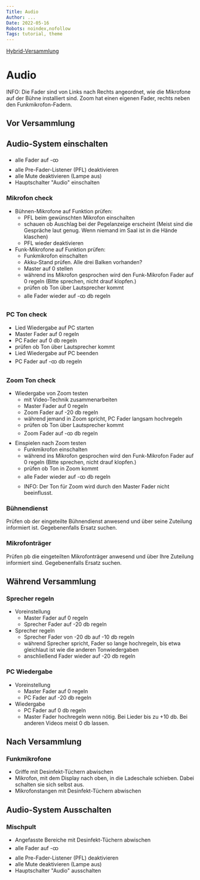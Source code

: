 ```yaml
---
Title: Audio
Author: ...
Date: 2022-05-16
Robots: noindex,nofollow
Tags: tutorial, theme
---
```


[Hybrid-Versammlung](../)

# Audio

INFO: Die Fader sind von Links nach Rechts angeordnet, wie die Mikrofone auf der Bühne installiert sind. Zoom hat einen eigenen Fader, rechts neben den Funkmikrofon-Fadern.

## Vor Versammlung

## Audio-System einschalten

- alle Fader auf -ထ
- alle Pre-Fader-Listener (PFL) deaktivieren
- alle Mute deaktivieren (Lampe aus)
- Hauptschalter "Audio" einschalten

### Mikrofon check

- Bühnen-Mikrofone auf Funktion prüfen: 
  - PFL beim gewünschten Mikrofon einschalten
  - schauen ob Auschlag bei der Pegelanzeige erscheint (Meist sind die Gespräche laut genug. Wenn niemand im Saal ist in die Hände klaschen)
  - PFL wieder deaktivieren
- Funk-Mikrofone auf Funktion prüfen:
  - Funkmikrofon einschalten
  - Akku-Stand prüfen. Alle drei Balken vorhanden?
  - Master auf 0 stellen
  - während ins Mikrofon gesprochen wird den Funk-Mikrofon Fader auf 0 regeln (Bitte sprechen, nicht drauf klopfen.)
  - prüfen ob Ton über Lautsprecher kommt
  - alle Fader wieder auf -ထ db regeln

### PC Ton check

- Lied Wiedergabe auf PC starten
- Master Fader auf 0 regeln
- PC Fader auf 0 db regeln
- prüfen ob Ton über Lautsprecher kommt
- Lied Wiedergabe auf PC beenden
- PC Fader auf -ထ db regeln

### Zoom Ton check

- Wiedergabe von Zoom testen
  - mit Video-Technik zusammenarbeiten
  - Master Fader auf 0 regeln
  - Zoom Fader auf -20 db regeln
  - während jemand in Zoom spricht, PC Fader langsam hochregeln
  - prüfen ob Ton über Lautsprecher kommt
  - Zoom Fader auf -ထ db regeln
- Einspielen nach Zoom testen
  - Funkmikrofon einschalten
  - während ins Mikrofon gesprochen wird den Funk-Mikrofon Fader auf 0 regeln (Bitte sprechen, nicht drauf klopfen.)
  - prüfen ob Ton in Zoom kommt
  - alle Fader wieder auf -ထ db regeln
  - INFO: Der Ton für Zoom wird durch den Master Fader nicht beeinflusst.

### Bühnendienst

Prüfen ob der eingeteilte Bühnendienst anwesend und über seine Zuteilung informiert ist. Gegebenenfalls Ersatz suchen. 

### Mikrofonträger

Prüfen pb die eingeteilten Mikrofonträger anwesend und über Ihre Zuteilung informiert sind. Gegebenenfalls Ersatz suchen. 

## Während Versammlung

### Sprecher regeln

- Voreinstellung
  - Master Fader auf 0 regeln
  - Sprecher Fader auf -20 db regeln
- Sprecher regeln
  - Sprecher Fader von -20 db auf -10 db regeln
  - während Sprecher spricht, Fader so lange hochregeln, bis etwa gleichlaut ist wie die anderen Tonwiedergaben
  - anschließend Fader wieder auf -20 db regeln

### PC Wiedergabe

- Voreinstellung
  - Master Fader auf 0 regeln
  - PC Fader auf -20 db regeln
- Wiedergabe
  - PC Fader auf 0 db regeln
  - Master Fader hochregeln wenn nötig. Bei Lieder bis zu +10 db. Bei anderen Videos meist 0 db lassen.

## Nach Versammlung

### Funkmikrofone

- Griffe mit Desinfekt-Tüchern abwischen
- Mikrofon, mit dem Display nach oben, in die Ladeschale schieben. Dabei schalten sie sich selbst aus.
- Mikrofonstangen mit Desinfekt-Tüchern abwischen

## Audio-System Ausschalten

### Mischpult

- Angefasste Bereiche mit Desinfekt-Tüchern abwischen
- alle Fader auf -ထ
- alle Pre-Fader-Listener (PFL) deaktivieren
- alle Mute deaktivieren (Lampe aus)
- Hauptschalter "Audio" ausschalten
